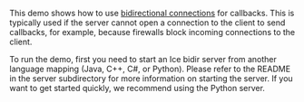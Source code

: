 This demo shows how to use [bidirectional connections][1] for callbacks.
This is typically used if the server cannot open a connection to the
client to send callbacks, for example, because firewalls block
incoming connections to the client.

To run the demo, first you need to start an Ice bidir server from
another language mapping (Java, C++, C#, or Python). Please refer to
the README in the server subdirectory for more information on starting
the server. If you want to get started quickly, we recommend using the
Python server.

[1]: https://doc.zeroc.com/display/Ice37/Bidirectional+Connections
